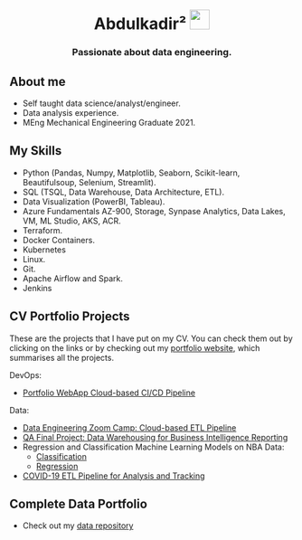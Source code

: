 <h1 align="center">Abdulkadir&sup2 <img src="https://media.giphy.com/media/hvRJCLFzcasrR4ia7z/giphy.gif" width="35"></h1>

<h3 align="center">Passionate about data engineering.</h3>


## About me
- Self taught data science/analyst/engineer.
- Data analysis experience.
- MEng Mechanical Engineering Graduate 2021.


## My Skills

- Python (Pandas, Numpy, Matplotlib, Seaborn, Scikit-learn, Beautifulsoup, Selenium, Streamlit).
- SQL (TSQL, Data Warehouse, Data Architecture, ETL).
- Data Visualization (PowerBI, Tableau).
- Azure Fundamentals AZ-900, Storage, Synpase Analytics, Data Lakes, VM, ML Studio, AKS, ACR.
- Terraform.
- Docker Containers.
- Kubernetes
- Linux.
- Git.
- Apache Airflow and Spark.
- Jenkins


## CV Portfolio Projects

These are the projects that I have put on my CV. You can check them out by clicking on the links or by checking out my [portfolio website](https://aaabdulkadir-dataportfolio-portfolio1--home-aw1tq3.streamlitapp.com/), which summarises all the projects.

DevOps:
- [Portfolio WebApp Cloud-based CI/CD Pipeline](https://github.com/aaAbdulkadir/DevOps/tree/main/project)

Data:
- [Data Engineering Zoom Camp: Cloud-based ETL Pipeline](https://github.com/aaAbdulkadir/DataPortfolio/tree/main/ZoomCamp/Project)
- [QA Final Project: Data Warehousing for Business Intelligence Reporting](https://github.com/aaAbdulkadir/Data-Science/tree/main/Bootcamp/Final%20Project)
- Regression and Classification Machine Learning Models on NBA Data:
	- [Classification](https://github.com/aaAbdulkadir/DataPortfolio/blob/main/ML%20Projects/NBA%20Classification.ipynb)
	- [Regression](https://github.com/aaAbdulkadir/DataPortfolio/blob/main/ML%20Projects/NBA%20MVP%20Prediction%20Regression.ipynb)
- [COVID-19 ETL Pipeline for Analysis and Tracking](https://github.com/aaAbdulkadir/DataPortfolio/tree/main/Exploratory%20Data%20Analysis/COVIDProject)

## Complete Data Portfolio
 - Check out my [data repository](https://github.com/aaAbdulkadir/DataPortfolio)

